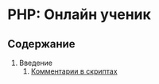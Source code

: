 # PHP: Онлайн ученик


## Содержание

1. Введение
    1. [Комментарии в скриптах](src/1._Vvedenie_v_php/1.1_Commentarii_v_scriptah.md)
